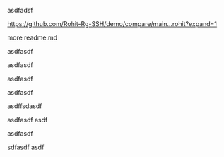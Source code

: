 asdfadsf

https://github.com/Rohit-Rg-SSH/demo/compare/main...rohit?expand=1

more readme.md



asdfasdf

asdfasdf

asdfasdf

asdfasdf

asdffsdasdf



asdfasdf asdf

asdfasdf

sdfasdf asdf
